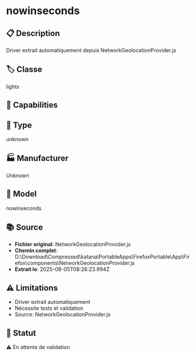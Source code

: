 # nowinseconds

## 📋 Description
Driver extrait automatiquement depuis NetworkGeolocationProvider.js

## 🏷️ Classe
lights

## 🔧 Capabilities


## 📡 Type
unknown

## 🏭 Manufacturer
Unknown

## 📱 Model
nowinseconds

## 📚 Source
- **Fichier original**: NetworkGeolocationProvider.js
- **Chemin complet**: D:\Download\Compressed\katana\PortableApps\FirefoxPortable\App\Firefox\components\NetworkGeolocationProvider.js
- **Extrait le**: 2025-08-05T08:26:23.994Z

## ⚠️ Limitations
- Driver extrait automatiquement
- Nécessite tests et validation
- Source: NetworkGeolocationProvider.js

## 🚀 Statut
⚠️ En attente de validation
